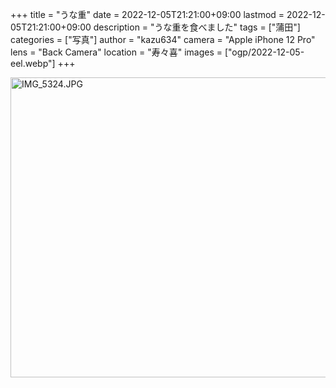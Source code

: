 +++
title = "うな重"
date = 2022-12-05T21:21:00+09:00
lastmod = 2022-12-05T21:21:00+09:00
description = "うな重を食べました"
tags = ["蒲田"]
categories = ["写真"]
author = "kazu634"
camera = "Apple iPhone 12 Pro"
lens = "Back Camera"
location = "寿々喜"
images = ["ogp/2022-12-05-eel.webp"]
+++

<a data-flickr-embed="true" href="https://www.flickr.com/photos/42332031@N02/52541599287/in/dateposted/" title="IMG_5324.JPG"><img src="https://live.staticflickr.com/65535/52541599287_242b77259f_z.jpg" width="640" height="480" alt="IMG_5324.JPG"></a><script async src="//embedr.flickr.com/assets/client-code.js" charset="utf-8"></script>
